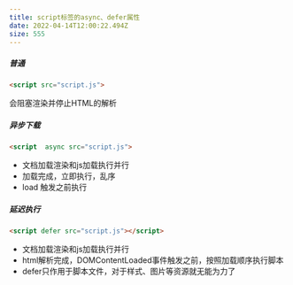 ```yaml
---
title: script标签的async、defer属性
date: 2022-04-14T12:00:22.494Z
size: 555
---
```

##### 普通

```html
<script src="script.js"> 
```

会阻塞渲染并停止HTML的解析

##### 异步下载

```html
<script  async src="script.js">
```

- 文档加载渲染和js加载执行并行
- 加载完成，立即执行，乱序
- load 触发之前执行

##### 延迟执行

```html
<script defer src="script.js"></script>
```

- 文档加载渲染和js加载执行并行
- html解析完成，DOMContentLoaded事件触发之前，按照加载顺序执行脚本
- defer只作用于脚本文件，对于样式、图片等资源就无能为力了
